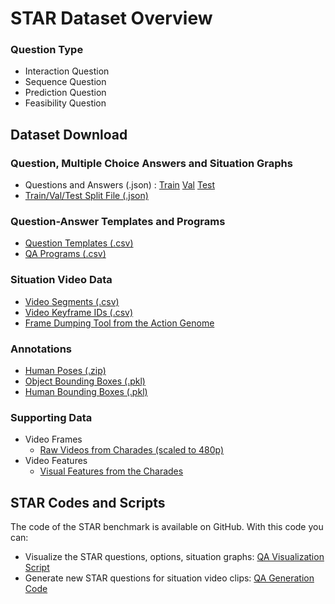   # STAR Dataset Overview

  ### Question Type
  - Interaction Question
  - Sequence Question
  - Prediction Question
  - Feasibility Question


  ## Dataset Download
  ### Question, Multiple Choice Answers and Situation Graphs
   - Questions and Answers (.json) : [Train](https://stardata.s3.amazonaws.com/Question_Answer_SituationGraph/STAR_train.json) [Val](https://stardata.s3.amazonaws.com/Question_Answer_SituationGraph/STAR_val.json) [Test](https://stardata.s3.amazonaws.com/Question_Answer_SituationGraph/STAR_test.json)
   - [Train/Val/Test Split File (.json)](https://stardata.s3.amazonaws.com/Question_Answer_SituationGraph/split_file.json)
  ### Question-Answer Templates and Programs
   - [Question Templates (.csv)](https://stardata.s3.amazonaws.com/Templates_Programs/QA_templates.csv)
   - [QA Programs (.csv)](https://stardata.s3.amazonaws.com/Templates_Programs/QA_programs.csv)
  ### Situation Video Data
   - [Video Segments (.csv)](https://stardata.s3.amazonaws.com/Situation_Video_Data/Video_Segments.csv)
   - [Video Keyframe IDs (.csv)](https://stardata.s3.amazonaws.com/Situation_Video_Data/Video_Keyframe_IDs.csv)
   - [Frame Dumping Tool from the Action Genome](https://github.com/JingweiJ/ActionGenome)
  ### Annotations
   - [Human Poses (.zip)](https://stardata.s3.amazonaws.com/Annotations/pose.zip)
   - [Object Bounding Boxes (.pkl)](https://stardata.s3.amazonaws.com/Annotations/object_bbox_and_relationship.pkl)
   - [Human Bounding Boxes (.pkl)](https://stardata.s3.amazonaws.com/Annotations/person_bbox.pkl)
    
  ### Supporting Data
  * Video Frames
    * [Raw Videos from Charades (scaled to 480p)](http://ai2-website.s3.amazonaws.com/data/Charades_v1_480.zip)
  * Video Features
    * [Visual Features from the Charades](https://prior.allenai.org/projects/charades)
    
  ## STAR Codes and Scripts  
  The code of the STAR benchmark is available on GitHub. With this code you can:
   * Visualize the STAR questions, options, situation graphs: [QA Visualization Script](https://github.com/csbobby/QAGeneration/tree/release/code/QA_show_script)
   * Generate new STAR questions for situation video clips: [QA Generation Code](https://github.com/csbobby/QAGeneration/tree/release/code)






